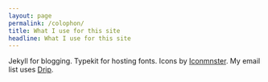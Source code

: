 ```yaml
---
layout: page
permalink: /colophon/
title: What I use for this site
headline: What I use for this site
---
```


Jekyll for blogging. Typekit for hosting fonts. Icons by [Iconmnster](https://iconmonstr.com). My email list uses [Drip](https://www.drip.co/?campaignid=1727&mbsy_source=53bdc04a-1bab-4e5e-a8f5-07349ed3737f&mbsy=bH3VW).